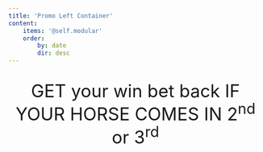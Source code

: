 ```yaml
---
title: 'Promo Left Container'
content:
    items: '@self.modular'
    order:
        by: date
        dir: desc
---
```


<p class="header1" style="text-align: center; font-size: 250%; line-height: 100%;">GET your win bet back IF YOUR HORSE COMES IN 2<sup>nd</sup> or 3<sup>rd</sup></p>